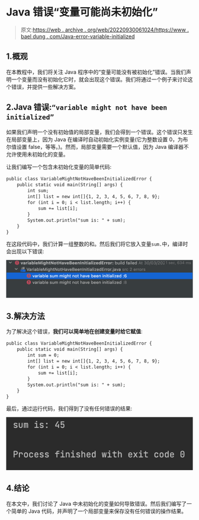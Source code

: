 # Java 错误“变量可能尚未初始化”

> 原文:[https://web . archive . org/web/20220930061024/https://www . bael dung . com/Java-error-variable-initialized](https://web.archive.org/web/20220930061024/https://www.baeldung.com/java-error-variable-initialized)

## 1.概观

在本教程中，我们将关注 Java 程序中的“变量可能没有被初始化”错误。当我们声明一个变量而没有初始化它时，就会出现这个错误。我们将通过一个例子来讨论这个错误，并提供一些解决方案。

## 2.Java 错误:`“variable might not have been initialized”`

如果我们声明一个没有初始值的局部变量，我们会得到一个错误。这个错误只发生在局部变量上，因为 Java 在编译时自动初始化实例变量(它为整数设置 0，为布尔值设置 false，等等。)。然而，局部变量需要一个默认值，因为 Java 编译器不允许使用未初始化的变量。

让我们编写一个包含未初始化变量的简单代码:

```
public class VariableMightNotHaveBeenInitializedError {
    public static void main(String[] args) {
        int sum;
        int[] list = new int[]{1, 2, 3, 4, 5, 6, 7, 8, 9};
        for (int i = 0; i < list.length; i++) {
            sum += list[i];
        }
        System.out.println("sum is: " + sum);
    }
}
```

在这段代码中，我们计算一组整数的和。然后我们将它放入变量`sum.`中，编译时会出现以下错误:

[![compile error](img/786014d976c8ba18ed6c3272795056b4.png)](/web/20221208143921/https://www.baeldung.com/wp-content/uploads/2022/04/Screenshot-2022-03-30-at-12.45.37.png)

## 3.解决方法

为了解决这个错误，**我们可以简单地在创建变量时给它赋值**:

```
public class VariableMightNotHaveBeenInitializedError {
    public static void main(String[] args) {
        int sum = 0;
        int[] list = new int[]{1, 2, 3, 4, 5, 6, 7, 8, 9};
        for (int i = 0; i < list.length; i++) {
            sum += list[i];
        }
        System.out.println("sum is: " + sum);
    }
}
```

最后，通过运行代码，我们得到了没有任何错误的结果:

[![fixing error](img/6a2e0fb22eb4d2e5722aa07dce1b3a22.png)](/web/20221208143921/https://www.baeldung.com/wp-content/uploads/2022/04/Screenshot-2022-04-04-at-13.58.25.png)

## 4.结论

在本文中，我们讨论了 Java 中未初始化的变量如何导致错误。然后我们编写了一个简单的 Java 代码，并声明了一个局部变量来保存没有任何错误的操作结果。